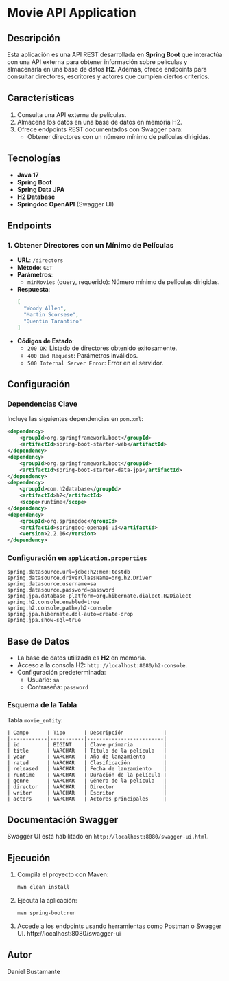 
# Movie API Application

## Descripción
Esta aplicación es una API REST desarrollada en **Spring Boot** que interactúa con una API externa para obtener información sobre películas y almacenarla en una base de datos **H2**. Además, ofrece endpoints para consultar directores, escritores y actores que cumplen ciertos criterios.

## Características
1. Consulta una API externa de películas.
2. Almacena los datos en una base de datos en memoria H2.
3. Ofrece endpoints REST documentados con Swagger para:
    - Obtener directores con un número mínimo de películas dirigidas.

## Tecnologías
- **Java 17**
- **Spring Boot**
- **Spring Data JPA**
- **H2 Database**
- **Springdoc OpenAPI** (Swagger UI)

## Endpoints
### 1. Obtener Directores con un Mínimo de Películas
- **URL**: `/directors`
- **Método**: `GET`
- **Parámetros**:
    - `minMovies` (query, requerido): Número mínimo de películas dirigidas.
- **Respuesta**:
  ```json
  [
    "Woody Allen",
    "Martin Scorsese",
    "Quentin Tarantino"
  ]
  ```
- **Códigos de Estado**:
    - `200 OK`: Listado de directores obtenido exitosamente.
    - `400 Bad Request`: Parámetros inválidos.
    - `500 Internal Server Error`: Error en el servidor.

## Configuración
### Dependencias Clave
Incluye las siguientes dependencias en `pom.xml`:

```xml
<dependency>
    <groupId>org.springframework.boot</groupId>
    <artifactId>spring-boot-starter-web</artifactId>
</dependency>
<dependency>
    <groupId>org.springframework.boot</groupId>
    <artifactId>spring-boot-starter-data-jpa</artifactId>
</dependency>
<dependency>
    <groupId>com.h2database</groupId>
    <artifactId>h2</artifactId>
    <scope>runtime</scope>
</dependency>
<dependency>
    <groupId>org.springdoc</groupId>
    <artifactId>springdoc-openapi-ui</artifactId>
    <version>2.2.16</version>
</dependency>
```

### Configuración en `application.properties`
```properties
spring.datasource.url=jdbc:h2:mem:testdb
spring.datasource.driverClassName=org.h2.Driver
spring.datasource.username=sa
spring.datasource.password=password
spring.jpa.database-platform=org.hibernate.dialect.H2Dialect
spring.h2.console.enabled=true
spring.h2.console.path=/h2-console
spring.jpa.hibernate.ddl-auto=create-drop
spring.jpa.show-sql=true
```

## Base de Datos
- La base de datos utilizada es **H2** en memoria.
- Acceso a la consola H2: `http://localhost:8080/h2-console`.
- Configuración predeterminada:
    - Usuario: `sa`
    - Contraseña: `password`

### Esquema de la Tabla
Tabla `movie_entity`:
```
| Campo      | Tipo      | Descripción             |
|------------|-----------|-------------------------|
| id         | BIGINT    | Clave primaria          |
| title      | VARCHAR   | Título de la película   |
| year       | VARCHAR   | Año de lanzamiento      |
| rated      | VARCHAR   | Clasificación           |
| released   | VARCHAR   | Fecha de lanzamiento    |
| runtime    | VARCHAR   | Duración de la película |
| genre      | VARCHAR   | Género de la película   |
| director   | VARCHAR   | Director                |
| writer     | VARCHAR   | Escritor                |
| actors     | VARCHAR   | Actores principales     |
```
## Documentación Swagger
Swagger UI está habilitado en `http://localhost:8080/swagger-ui.html`.

## Ejecución
1. Compila el proyecto con Maven:
   ```bash
   mvn clean install
   ```
2. Ejecuta la aplicación:
   ```bash
   mvn spring-boot:run
   ```
3. Accede a los endpoints usando herramientas como Postman o Swagger UI.
   http://localhost:8080/swagger-ui

## Autor
Daniel Bustamante
